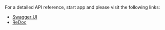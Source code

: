 For a detailed API reference, start app and please visit the following links:

- [Swagger UI](http://127.0.0.1/api/swagger/)
- [ReDoc](http://127.0.0.1/api/redoc/)
